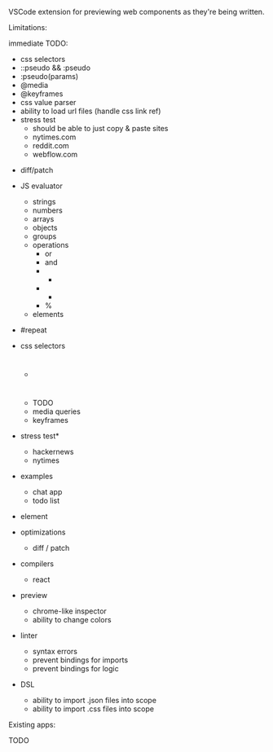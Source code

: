 VSCode extension for previewing web components as they're being written.

Limitations:

immediate TODO:

- css selectors
- ::pseudo && :pseudo
- :pseudo(params)
- @media
- @keyframes
- css value parser
- ability to load url files (handle css link ref)
- stress test
  - should be able to just copy & paste sites
  - nytimes.com
  - reddit.com
  - webflow.com

* diff/patch

* JS evaluator
  - strings
  - numbers
  - arrays
  - objects
  - groups
  - operations
    - or
    - and
    - +
    - -
    - %
  - elements
* #repeat
* css selectors
  - #
  - TODO
  - media queries
  - keyframes
* stress test\*
  - hackernews
  - nytimes
* examples
  - chat app
  - todo list
* <logic /> element
* optimizations
  - diff / patch
* compilers
  - react
* preview
  - chrome-like inspector
  - ability to change colors
* linter
  - syntax errors
  - prevent bindings for imports
  - prevent bindings for logic
* DSL
  - ability to import .json files into scope
  - ability to import .css files into scope

Existing apps:

TODO
